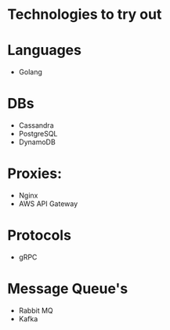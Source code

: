 # Technologies to try out

# Languages
- Golang

# DBs
- Cassandra
- PostgreSQL
- DynamoDB

# Proxies:
- Nginx
- AWS API Gateway

# Protocols
- gRPC

# Message Queue's
- Rabbit MQ
- Kafka